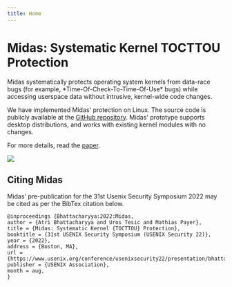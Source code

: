 ```yaml
---
title: Home
---
```


# Midas: Systematic Kernel TOCTTOU Protection

<div class="intro-container">
<div style="width: 100%">
<p>
Midas systematically protects operating system kernels from data-race 
bugs (for example, *Time-Of-Check-To-Time-Of-Use* bugs) while accessing 
userspace data without intrusive, kernel-wide code changes. 
</p>

<p>
We have implemented Midas' protection on Linux. 
The source code is publicly available at the 
<a href="https://github.com/HexHive/midas">
GitHub repository</a>.
Midas' prototype supports desktop distributions, and works with
existing kernel modules with no changes.
</p>

<p>
For more details, read the 
<a href="https://www.usenix.org/conference/usenixsecurity22/presentation/bhattacharyya">
paper</a>.
</p>
</div>

<div class="thumbnail center">
<a href="https://www.usenix.org/conference/usenixsecurity22/presentation/bhattacharyya">
<img class="thumbnail" src="{{ '/assets/img/preprint.png' | relative_url }}">
</a>
</div>
</div>

## Citing Midas

Midas' pre-publication for the 31st Usenix Security Symposium 2022
may be cited as per the BibTex citation below.

```
@inproceedings {Bhattacharyya:2022:Midas,
author = {Atri Bhattacharyya and Uros Tesic and Mathias Payer},
title = {Midas: Systematic Kernel {TOCTTOU} Protection},
booktitle = {31st USENIX Security Symposium (USENIX Security 22)},
year = {2022},
address = {Boston, MA},
url = {https://www.usenix.org/conference/usenixsecurity22/presentation/bhattacharyya},
publisher = {USENIX Association},
month = aug,
}
```

